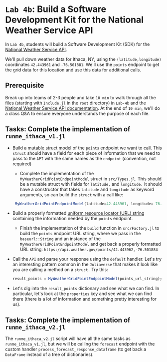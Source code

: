 # `Lab 4b`: Build a Software Development Kit for the National Weather Service API
In `Lab 4b`, students will build a Software Development Kit (SDK) for the [National Weather Service API](https://www.weather.gov/documentation/services-web-api). 

We'll pull down weather data for Ithaca, NY, using the `(latitude,longitude)` coordinates `42.443961` and `-76.501881`. We'll use the `points` endpoint to get the grid data for this location and use this data for additional calls. 

## Prerequisite 
Break up into teams of 2-3 people and take `10 min` to walk through all the files (starting with `Include.jl` in the `root` directory) in `Lab-4b` and the [National Weather Service API documentation](https://www.weather.gov/documentation/services-web-api). At the end of `10 min`, we'll do a class Q&A to ensure everyone understands the purpose of each file.

## Tasks: Complete the implementation of `runme_ithaca_v1.jl`

* Build a [mutable struct model](https://docs.julialang.org/en/v1/manual/types/#Composite-Types) of the `points` endpoint we want to call. This `struct` should have a field for each piece of information that we need to pass to the `API` with the same names as the `endpoint` (convention, not required)
    * Complete the implementation of the `MyWeatherGridPointEndpointModel` struct in `src/Types.jl`. This should be a mutable struct with fields for `latitude,` and `longitude.` It should have a constructor that takes `latitude` and `longitude` as keyword arguments, so can build the `struct` with a call like:
    
    ```julia
     MyWeatherGridPointEndpointModel(latitude=42.443961, longitude=-76.501881)
     ```

* Build a properly formatted [uniform resource locator (URL) string](https://en.wikipedia.org/wiki/URL) containing the information needed by the `points` endpoint.
    * Finish the implementation of the `build` function in `src/Factory.jl` to build the `points` endpoint URL string, where we pass in the `baseurl::String` and an instance of the `MyWeatherGridPointEndpointModel` and get back a properly formatted URL string: `https://api.weather.gov/points/42.443962,-76.501884`

* Call the `API` and parse your response using the `default` handler. Let's try an interesting pattern common in the `Juliaverse` that makes it look like you are calling a method on a `struct.` Try this:
    
    ```julia
    result_points = MyWeatherGridPointEndpointModel(points_url_string);
    ```

* Let's dig into the `result_points` dictionary and see what we can find. In particular, let's look at the `properties` key and see what we can find there (there is a lot of information and something pretty interesting for us).

## Tasks: Complete the implementation of `runme_ithaca_v2.jl`
The `runme_ithaca_v2.jl` script will have all the same tasks as `runme_ithaca_v1.jl`, but we will be calling the `forecast` endpoint with the custom handler `process_forecast_response_dataframe` (to get back a `DataFrame` instead of a tree of dictionaries).

